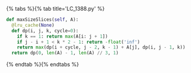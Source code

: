 {% tabs %}{% tab title='LC_1388.py' %}

```py
def maxSizeSlices(self, A):
  @lru_cache(None)
  def dp(i, j, k, cycle=0):
    if k == 1: return max(A[i: j + 1])
    if j - i + 1 < k * 2 - 1: return -float('inf')
    return max(dp(i + cycle, j - 2, k - 1) + A[j], dp(i, j - 1, k))
  return dp(0, len(A) - 1, len(A) // 3, 1)
```

{% endtab %}{% endtabs %}
